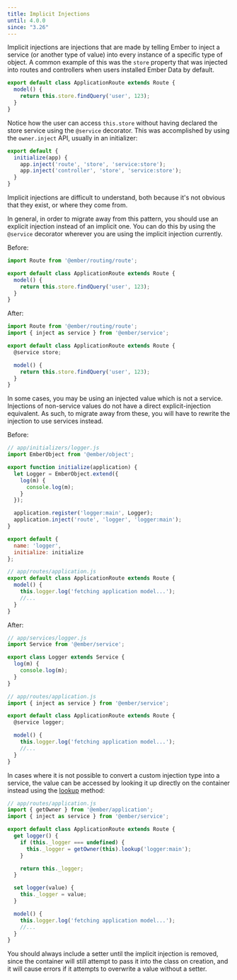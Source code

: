 ```yaml
---
title: Implicit Injections
until: 4.0.0
since: "3.26"
---
```



Implicit injections are injections that are made by telling Ember to inject a
service (or another type of value) into every instance of a specific type of
object. A common example of this was the `store` property that was injected into
routes and controllers when users installed Ember Data by default.

```js
export default class ApplicationRoute extends Route {
  model() {
    return this.store.findQuery('user', 123);
  }
}
```

Notice how the user can access `this.store` without having declared the store
service using the `@service` decorator. This was accomplished by using the
`owner.inject` API, usually in an initializer:

```js
export default {
  initialize(app) {
    app.inject('route', 'store', 'service:store');
    app.inject('controller', 'store', 'service:store');
  }
}
```

Implicit injections are difficult to understand, both because it's not obvious
that they exist, or where they come from.

In general, in order to migrate away from this pattern, you should use an
explicit injection instead of an implicit one. You can do this by using the
`@service` decorator wherever you are using the implicit injection currently.

Before:

```js
import Route from '@ember/routing/route';

export default class ApplicationRoute extends Route {
  model() {
    return this.store.findQuery('user', 123);
  }
}
```

After:

```js
import Route from '@ember/routing/route';
import { inject as service } from '@ember/service';

export default class ApplicationRoute extends Route {
  @service store;

  model() {
    return this.store.findQuery('user', 123);
  }
}
```

In some cases, you may be using an injected value which is not a service.
Injections of non-service values do not have a direct explicit-injection
equivalent. As such, to migrate away from these, you will have to rewrite the
injection to use services instead.

Before:

```js
// app/initializers/logger.js
import EmberObject from '@ember/object';

export function initialize(application) {
  let Logger = EmberObject.extend({
    log(m) {
      console.log(m);
    }
  });

  application.register('logger:main', Logger);
  application.inject('route', 'logger', 'logger:main');
}

export default {
  name: 'logger',
  initialize: initialize
};
```
```js
// app/routes/application.js
export default class ApplicationRoute extends Route {
  model() {
    this.logger.log('fetching application model...');
    //...
  }
}
```

After:

```js
// app/services/logger.js
import Service from '@ember/service';

export class Logger extends Service {
  log(m) {
    console.log(m);
  }
}
```
```js
// app/routes/application.js
import { inject as service } from '@ember/service';

export default class ApplicationRoute extends Route {
  @service logger;

  model() {
    this.logger.log('fetching application model...');
    //...
  }
}
```

In cases where it is not possible to convert a custom injection type into a
service, the value can be accessed by looking it up directly on the container
instead using the [lookup](https://api.emberjs.com/ember/3.22/classes/ApplicationInstance/methods/lookup?anchor=lookup)
method:

```js
// app/routes/application.js
import { getOwner } from '@ember/application';
import { inject as service } from '@ember/service';

export default class ApplicationRoute extends Route {
  get logger() {
    if (this._logger === undefined) {
      this._logger = getOwner(this).lookup('logger:main');
    }

    return this._logger;
  }

  set logger(value) {
    this._logger = value;
  }

  model() {
    this.logger.log('fetching application model...');
    //...
  }
}
```

You should always include a setter until the implicit injection is removed,
since the container will still attempt to pass it into the class on creation,
and it will cause errors if it attempts to overwrite a value without a setter.

